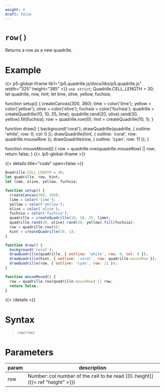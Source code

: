 ```yaml
---
weight: 4
draft: false
---
```


# `row()`

Returns a row as a new quadrille.

# Example

{{< p5-global-iframe lib1="/p5.quadrille.js/docs/libs/p5.quadrille.js" width="325" height="385" >}}
`use strict`;
Quadrille.CELL_LENGTH = 30;
let quadrille, row, hint;
let lime, olive, yellow, fuchsia;

function setup() {
  createCanvas(300, 360);
  lime = color('lime');
  yellow = color('yellow');
  olive = color('olive');
  fuchsia = color('fuchsia');
  quadrille = createQuadrille(10, 10, 25, lime);
  quadrille.rand(20, olive).rand(30, yellow).fill(fuchsia);
  row = quadrille.row(0);
  hint = createQuadrille(10, 1);
}

function draw() {
  background('coral');
  drawQuadrille(quadrille, { outline: 'white', row: 0, col: 0 });
  drawQuadrille(hint, { outline: 'coral', row: quadrille.mouseRow });
  drawQuadrille(row, { outline: 'cyan', row: 11 });
}

function mouseMoved() {
  row = quadrille.row(quadrille.mouseRow) || row;
  return false;
}
{{< /p5-global-iframe >}}

{{< details title="code" open=false >}}
```js
Quadrille.CELL_LENGTH = 30;
let quadrille, row, hint;
let lime, olive, yellow, fuchsia;

function setup() {
  createCanvas(300, 360);
  lime = color('lime');
  yellow = color('yellow');
  olive = color('olive');
  fuchsia = color('fuchsia');
  quadrille = createQuadrille(10, 10, 25, lime);
  quadrille.rand(20, olive).rand(30, yellow).fill(fuchsia);
  row = quadrille.row(0);
  hint = createQuadrille(10, 1);
}

function draw() {
  background('coral');
  drawQuadrille(quadrille, { outline: 'white', row: 0, col: 0 });
  drawQuadrille(hint, { outline: 'coral', row: quadrille.mouseRow });
  drawQuadrille(row, { outline: 'cyan', row: 11 });
}

function mouseMoved() {
  row = quadrille.row(quadrille.mouseRow) || row;
  return false;
}
```
{{< /details >}}

# Syntax

> `row(row)`
 
# Parameters

| param    | description                                                                     |
|----------|---------------------------------------------------------------------------------|
| row      | Number: col number of the cell to be read [\[0..height\]]({{< ref "height" >}}) |